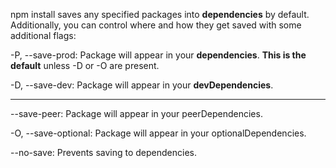 npm install saves any specified packages into **dependencies** by default. Additionally, you can control where and how they get saved with some additional flags:

-P, --save-prod: Package will appear in your **dependencies**. **This is the default** unless -D or -O are present.

-D, --save-dev: Package will appear in your **devDependencies**.

--------------------------------------------------------------------

--save-peer: Package will appear in your peerDependencies.

-O, --save-optional: Package will appear in your optionalDependencies.

--no-save: Prevents saving to dependencies.
